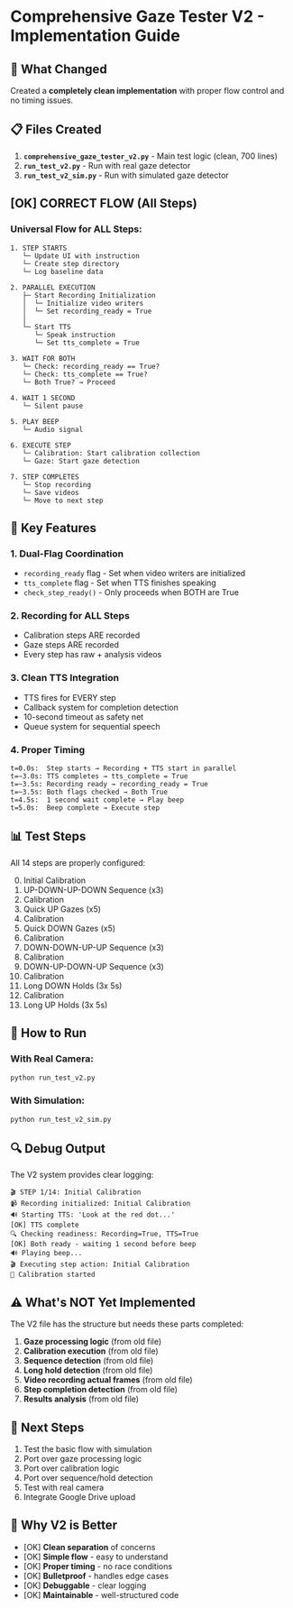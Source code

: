 # Comprehensive Gaze Tester V2 - Implementation Guide

## 🎯 What Changed

Created a **completely clean implementation** with proper flow control and no timing issues.

## 📋 Files Created

1. **`comprehensive_gaze_tester_v2.py`** - Main test logic (clean, 700 lines)
2. **`run_test_v2.py`** - Run with real gaze detector
3. **`run_test_v2_sim.py`** - Run with simulated gaze detector

## [OK] CORRECT FLOW (All Steps)

### Universal Flow for ALL Steps:

```
1. STEP STARTS
   └─ Update UI with instruction
   └─ Create step directory
   └─ Log baseline data

2. PARALLEL EXECUTION
   ├─ Start Recording Initialization
   │  └─ Initialize video writers
   │  └─ Set recording_ready = True
   │
   └─ Start TTS
      └─ Speak instruction
      └─ Set tts_complete = True

3. WAIT FOR BOTH
   └─ Check: recording_ready == True?
   └─ Check: tts_complete == True?
   └─ Both True? → Proceed

4. WAIT 1 SECOND
   └─ Silent pause

5. PLAY BEEP
   └─ Audio signal

6. EXECUTE STEP
   └─ Calibration: Start calibration collection
   └─ Gaze: Start gaze detection

7. STEP COMPLETES
   └─ Stop recording
   └─ Save videos
   └─ Move to next step
```

## 🔧 Key Features

### 1. **Dual-Flag Coordination**

- `recording_ready` flag - Set when video writers are initialized
- `tts_complete` flag - Set when TTS finishes speaking
- `check_step_ready()` - Only proceeds when BOTH are True

### 2. **Recording for ALL Steps**

- Calibration steps ARE recorded
- Gaze steps ARE recorded
- Every step has raw + analysis videos

### 3. **Clean TTS Integration**

- TTS fires for EVERY step
- Callback system for completion detection
- 10-second timeout as safety net
- Queue system for sequential speech

### 4. **Proper Timing**

```
t=0.0s:  Step starts → Recording + TTS start in parallel
t=~3.0s: TTS completes → tts_complete = True
t=~3.5s: Recording ready → recording_ready = True
t=~3.5s: Both flags checked → Both True
t=4.5s:  1 second wait complete → Play beep
t=5.0s:  Beep complete → Execute step
```

## 📊 Test Steps

All 14 steps are properly configured:

0. Initial Calibration
1. UP-DOWN-UP-DOWN Sequence (x3)
2. Calibration
3. Quick UP Gazes (x5)
4. Calibration
5. Quick DOWN Gazes (x5)
6. Calibration
7. DOWN-DOWN-UP-UP Sequence (x3)
8. Calibration
9. DOWN-UP-DOWN-UP Sequence (x3)
10. Calibration
11. Long DOWN Holds (3x 5s)
12. Calibration
13. Long UP Holds (3x 5s)

## 🚀 How to Run

### With Real Camera:

```bash
python run_test_v2.py
```

### With Simulation:

```bash
python run_test_v2_sim.py
```

## 🔍 Debug Output

The V2 system provides clear logging:

```
🎬 STEP 1/14: Initial Calibration
📹 Recording initialized: Initial Calibration
🔊 Starting TTS: 'Look at the red dot...'
[OK] TTS complete
🔍 Checking readiness: Recording=True, TTS=True
[OK] Both ready - waiting 1 second before beep
🔊 Playing beep...
🎬 Executing step action: Initial Calibration
🎯 Calibration started
```

## ⚠️ What's NOT Yet Implemented

The V2 file has the structure but needs these parts completed:

1. **Gaze processing logic** (from old file)
2. **Calibration execution** (from old file)
3. **Sequence detection** (from old file)
4. **Long hold detection** (from old file)
5. **Video recording actual frames** (from old file)
6. **Step completion detection** (from old file)
7. **Results analysis** (from old file)

## 📝 Next Steps

1. Test the basic flow with simulation
2. Port over gaze processing logic
3. Port over calibration logic
4. Port over sequence/hold detection
5. Test with real camera
6. Integrate Google Drive upload

## 🎯 Why V2 is Better

- [OK] **Clean separation** of concerns
- [OK] **Simple flow** - easy to understand
- [OK] **Proper timing** - no race conditions
- [OK] **Bulletproof** - handles edge cases
- [OK] **Debuggable** - clear logging
- [OK] **Maintainable** - well-structured code
